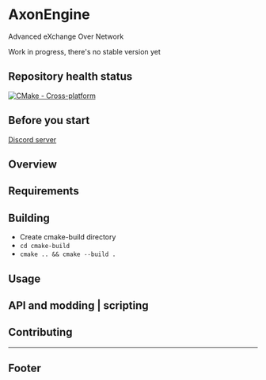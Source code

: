 # AxonEngine

Advanced eXchange Over Network

Work in progress, there's no stable version yet

## Repository health status

[![CMake - Cross-platform](https://github.com/kbrddestroyer/AxonEngine/actions/workflows/cmake-multi-platform.yml/badge.svg)](https://github.com/kbrddestroyer/AxonEngine/actions/workflows/cmake-multi-platform.yml)

## Before you start

[Discord server](https://discord.gg/FQvZhSeHrr)

## Overview

## Requirements

## Building

- Create cmake-build directory
- `cd cmake-build`
- `cmake .. && cmake --build .`

## Usage

## API and modding | scripting

## Contributing

---
## Footer
